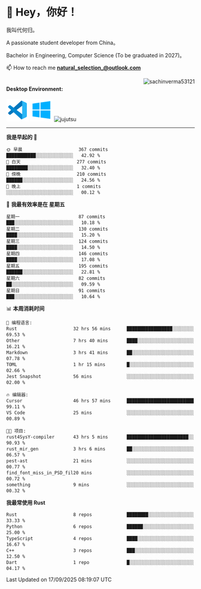 # 👋 Hey，你好！

我叫代何归。

A passionate student developer from China。

Bachelor in Engineering, Computer Science (To be graduated in 2027)。

📫 How to reach me **natural_selection_@outlook.com**

<div style="display: flex; justify-content: space-between; align-items: flex-start;">
  <div>
    <h4>Desktop Environment: </h4>
    <span>
      <img style="margin: auto;" src="https://raw.githubusercontent.com/sachinverma53121/sachinverma53121/master/icons/vsc.png" alt=vs width="60" height="60"/>
      <img style="margin: auto;" src="https://raw.githubusercontent.com/sachinverma53121/sachinverma53121/master/icons/win10.png" alt=windows10 width="60" height="60"/>
      <img style="margin: auto;" src="https://img2023.cnblogs.com/blog/3292968/202505/3292968-20250515084111916-1835883071.png" alt=jujutsu width="60" height="60"/>
    </span>
  </div>
  <div>
    <img style="margin: auto;" src=https://github-readme-stats.vercel.app/api?username=Natural-selection1&show_icons=true alt=sachinverma53121 />
  </div>
</div>

---

<!--START_SECTION:waka-->
**我是早起的 🐤** 

```text
🌞 早晨                     367 commits         ███████████░░░░░░░░░░░░░░   42.92 % 
🌆 白天                     277 commits         ████████░░░░░░░░░░░░░░░░░   32.40 % 
🌃 傍晚                     210 commits         ██████░░░░░░░░░░░░░░░░░░░   24.56 % 
🌙 晚上                     1 commits           ░░░░░░░░░░░░░░░░░░░░░░░░░   00.12 % 
```
📅 **我最有效率是在 星期五** 

```text
星期一                      87 commits          ███░░░░░░░░░░░░░░░░░░░░░░   10.18 % 
星期二                      130 commits         ████░░░░░░░░░░░░░░░░░░░░░   15.20 % 
星期三                      124 commits         ████░░░░░░░░░░░░░░░░░░░░░   14.50 % 
星期四                      146 commits         ████░░░░░░░░░░░░░░░░░░░░░   17.08 % 
星期五                      195 commits         ██████░░░░░░░░░░░░░░░░░░░   22.81 % 
星期六                      82 commits          ██░░░░░░░░░░░░░░░░░░░░░░░   09.59 % 
星期日                      91 commits          ███░░░░░░░░░░░░░░░░░░░░░░   10.64 % 
```


📊 **本周消耗时间** 

```text
💬 编程语言: 
Rust                     32 hrs 56 mins      █████████████████░░░░░░░░   69.53 % 
Other                    7 hrs 40 mins       ████░░░░░░░░░░░░░░░░░░░░░   16.21 % 
Markdown                 3 hrs 41 mins       ██░░░░░░░░░░░░░░░░░░░░░░░   07.78 % 
TOML                     1 hr 15 mins        █░░░░░░░░░░░░░░░░░░░░░░░░   02.66 % 
Jest Snapshot            56 mins             ░░░░░░░░░░░░░░░░░░░░░░░░░   02.00 % 

🔥 编辑器: 
Cursor                   46 hrs 57 mins      █████████████████████████   99.11 % 
VS Code                  25 mins             ░░░░░░░░░░░░░░░░░░░░░░░░░   00.89 % 

🐱‍💻 项目: 
rust4SysY-compiler       43 hrs 5 mins       ███████████████████████░░   90.93 % 
rust_mir_gen             3 hrs 6 mins        ██░░░░░░░░░░░░░░░░░░░░░░░   06.57 % 
pest-ast                 21 mins             ░░░░░░░░░░░░░░░░░░░░░░░░░   00.77 % 
find_font_miss_in_PSD_fil20 mins             ░░░░░░░░░░░░░░░░░░░░░░░░░   00.72 % 
something                9 mins              ░░░░░░░░░░░░░░░░░░░░░░░░░   00.32 % 
```

**我最常使用 Rust** 

```text
Rust                     8 repos             ████████░░░░░░░░░░░░░░░░░   33.33 % 
Python                   6 repos             ██████░░░░░░░░░░░░░░░░░░░   25.00 % 
TypeScript               4 repos             ████░░░░░░░░░░░░░░░░░░░░░   16.67 % 
C++                      3 repos             ███░░░░░░░░░░░░░░░░░░░░░░   12.50 % 
Dart                     1 repo              █░░░░░░░░░░░░░░░░░░░░░░░░   04.17 % 
```




 Last Updated on 17/09/2025 08:19:07 UTC
<!--END_SECTION:waka-->
